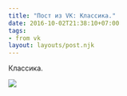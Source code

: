 ```yaml
---
title: "Пост из VK: Классика."
date: 2016-10-02T21:38:10+07:00
tags:
- from vk
layout: layouts/post.njk
---
```

Классика.

![](https://sun9-15.userapi.com/c626716/v626716570/2f584/DXpCRgxb9LE.jpg)
